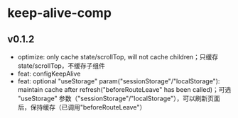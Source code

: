 # keep-alive-comp

## v0.1.2
- optimize: only cache state/scrollTop, will not cache children；只缓存 state/scrollTop，不缓存子组件
- feat: configKeepAlive
- feat: optional "useStorage" param("sessionStorage"/"localStorage"): maintain cache after refresh("beforeRouteLeave" has been called)；可选 "useStorage" 参数（"sessionStorage"/"localStorage"），可以刷新页面后，保持缓存（已调用"beforeRouteLeave"）
